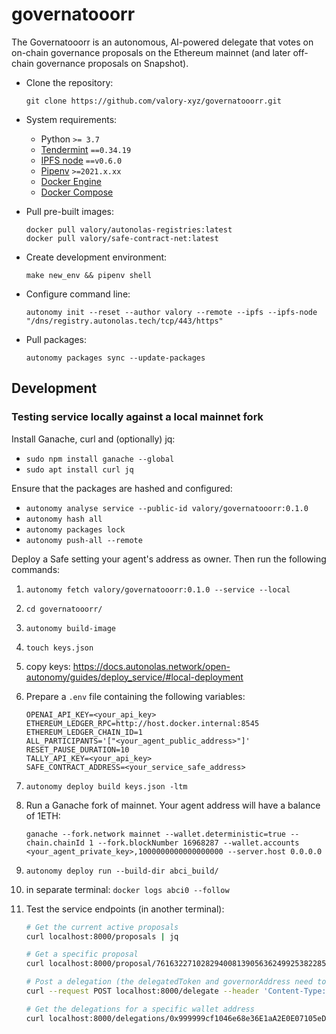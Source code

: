 # governatooorr

The Governatooorr is an autonomous, AI-powered delegate that votes on on-chain governance proposals on the Ethereum mainnet (and later off-chain governance proposals on Snapshot).

- Clone the repository:

      git clone https://github.com/valory-xyz/governatooorr.git

- System requirements:

    - Python `>= 3.7`
    - [Tendermint](https://docs.tendermint.com/v0.34/introduction/install.html) `==0.34.19`
    - [IPFS node](https://docs.ipfs.io/install/command-line/#official-distributions) `==v0.6.0`
    - [Pipenv](https://pipenv.pypa.io/en/latest/installation/) `>=2021.x.xx`
    - [Docker Engine](https://docs.docker.com/engine/install/)
    - [Docker Compose](https://docs.docker.com/compose/install/)

- Pull pre-built images:

      docker pull valory/autonolas-registries:latest
      docker pull valory/safe-contract-net:latest

- Create development environment:

      make new_env && pipenv shell

- Configure command line:

      autonomy init --reset --author valory --remote --ipfs --ipfs-node "/dns/registry.autonolas.tech/tcp/443/https"

- Pull packages:

      autonomy packages sync --update-packages

## Development

### Testing service locally against a local mainnet fork

Install Ganache, curl and (optionally) jq:
- `sudo npm install ganache --global`
- `sudo apt install curl jq`

Ensure that the packages are hashed and configured:
- `autonomy analyse service --public-id valory/governatooorr:0.1.0`
- `autonomy hash all`
- `autonomy packages lock`
- `autonomy push-all --remote`

Deploy a Safe setting your agent's address as owner. Then run the following commands:
1. `autonomy fetch valory/governatooorr:0.1.0 --service --local`
2. `cd governatooorr/`
3. `autonomy build-image`
4. `touch keys.json`
5. copy keys: https://docs.autonolas.network/open-autonomy/guides/deploy_service/#local-deployment

6. Prepare a `.env` file containing the following variables:
      ```
      OPENAI_API_KEY=<your_api_key>
      ETHEREUM_LEDGER_RPC=http://host.docker.internal:8545
      ETHEREUM_LEDGER_CHAIN_ID=1
      ALL_PARTICIPANTS='["<your_agent_public_address>"]'
      RESET_PAUSE_DURATION=10
      TALLY_API_KEY=<your_api_key>
      SAFE_CONTRACT_ADDRESS=<your_service_safe_address>
      ```
7. `autonomy deploy build keys.json -ltm`
8. Run a Ganache fork of mainnet. Your agent address will have a balance of 1ETH:

      `ganache --fork.network mainnet --wallet.deterministic=true --chain.chainId 1 --fork.blockNumber 16968287 --wallet.accounts <your_agent_private_key>,1000000000000000000 --server.host 0.0.0.0`

9. `autonomy deploy run --build-dir abci_build/`
10. in separate terminal: `docker logs abci0 --follow`

11. Test the service endpoints (in another terminal):
      ```bash
      # Get the current active proposals
      curl localhost:8000/proposals | jq

      # Get a specific proposal
      curl localhost:8000/proposal/76163227102829400813905636249925382285747891719849601732821246533951559697126 | jq

      # Post a delegation (the delegatedToken and governorAddress need to match a valid active proposal)
      curl --request POST localhost:8000/delegate --header 'Content-Type: application/json' --data-raw '{"address": "0x999999cf1046e68e36E1aA2E0E07105eDDD1f08E","delegatedToken": "0x610210AA5D51bf26CBce146A5992D2FEeBc27dB1","votingPreference": "EVIL","governorAddress": "0x1C9a7ced4CAdb9c5a65E564e73091912aaec7494","tokenBalance": 100}'

      # Get the delegations for a specific wallet address
      curl localhost:8000/delegations/0x999999cf1046e68e36E1aA2E0E07105eDDD1f08E | jq
      ```